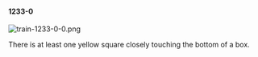 #### 1233-0
![train-1233-0-0.png](https://github.com/lil-lab/nlvr/raw/master/nlvr/train/images/57/train-1233-0-0.png "train-1233-0-0.png")

There is at least one yellow square closely touching the bottom of a box.